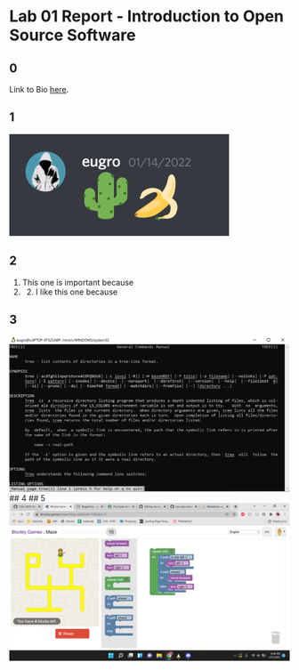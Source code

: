 # Lab 01 Report - Introduction to Open Source Software
## 0
  Link to Bio [here](https://github.com/eugrro/oss-repo-template/blob/master/index.md).
  
## 1 
<img src="https://github.com/eugrro/oss-repo-template/blob/master/images/join_proof.png">
    
## 2    
1. This one is important because
  2. 2. I like this one because
## 3
<img src="https://github.com/eugrro/oss-repo-template/blob/master/images/man_tree.png">
## 4
## 5
<img src="https://github.com/eugrro/oss-repo-template/blob/master/images/blockly.png">
